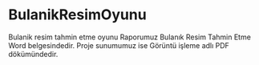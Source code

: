 # BulanikResimOyunu
Bulanik resim tahmin etme oyunu 
Raporumuz Bulanık Resim Tahmin Etme Word belgesindedir.
Proje sunumumuz ise Görüntü işleme adlı PDF dökümündedir.
